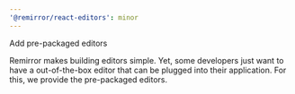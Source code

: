 ```yaml
---
'@remirror/react-editors': minor
---
```


Add pre-packaged editors

Remirror makes building editors simple. Yet, some developers just want to have a out-of-the-box editor that can be plugged into their application. For this, we provide the pre-packaged editors.
